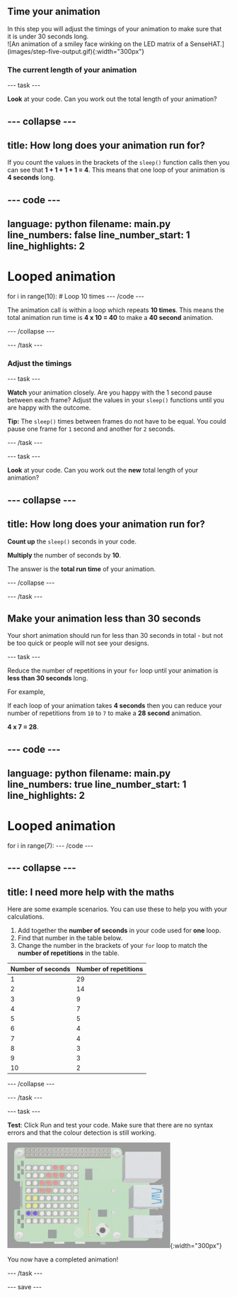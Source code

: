 ## Time your animation

<div style="display: flex; flex-wrap: wrap">
<div style="flex-basis: 200px; flex-grow: 1; margin-right: 15px;">
In this step you will adjust the timings of your animation to make sure that it is under 30 seconds long.
</div>
<div>
![An animation of a smiley face winking on the LED matrix of a SenseHAT.](images/step-five-output.gif){:width="300px"}
</div>
</div>

### The current length of your animation

--- task ---

**Look** at your code. Can you work out the total length of your animation? 

--- collapse ---
---
title: How long does your animation run for?
---

If you count the values in the brackets of the `sleep()` function calls then you can see that **1 + 1 + 1 + 1 = 4**. This means that one loop of your animation is **4 seconds** long. 

--- code ---
---
language: python
filename: main.py
line_numbers: false
line_number_start: 1
line_highlights: 2
---
# Looped animation
for i in range(10): # Loop 10 times
--- /code ---

The animation call is within a loop which repeats **10 times**. This means the total animation run time is **4 x 10 = 40** to make a **40 second** animation.

--- /collapse ---

--- /task ---

### Adjust the timings

--- task ---

**Watch** your animation closely. Are you happy with the 1 second pause between each frame? Adjust the values in your `sleep()` functions until you are happy with the outcome. 

**Tip:** The `sleep()` times between frames do not have to be equal. You could pause one frame for `1` second and another for `2` seconds. 

--- /task ---

--- task ---

**Look** at your code. Can you work out the **new** total length of your animation? 

--- collapse ---
---
title: How long does your animation run for?
---

**Count up** the `sleep()` seconds in your code.

**Multiply** the number of seconds by **10**.

The answer is the **total run time** of your animation. 

--- /collapse ---

--- /task ---

## Make your animation less than 30 seconds

Your short animation should run for less than 30 seconds in total - but not be too quick or people will not see your designs. 

--- task ---

Reduce the number of repetitions in your `for` loop until your animation is **less than 30 seconds** long.

For example,

If each loop of your animation takes **4 seconds** then you can reduce your number of repetitions from `10` to `7` to make a **28 second** animation.

**4 x 7 = 28**.

--- code ---
---
language: python
filename: main.py
line_numbers: true
line_number_start: 1
line_highlights: 2
---
# Looped animation
for i in range(7):
--- /code ---

--- collapse ---
---
title: I need more help with the maths
---

Here are some example scenarios. You can use these to help you with your calculations. 

1. Add together the **number of seconds** in your code used for **one** loop.
2. Find that number in the table below.
3. Change the number in the brackets of your `for` loop to match the **number of repetitions** in the table.

| Number of seconds | Number of repetitions |
| --- | ----------- |
| 1 | 29 |
| 2 | 14 |
| 3 | 9 |
| 4 | 7 |
| 5 | 5 |
| 6 | 4 |
| 7 | 4 |
| 8 | 3 |
| 9 | 3 |
| 10 | 2 |

--- /collapse ---

--- /task ---

--- task ---

**Test**: Click Run and test your code. Make sure that there are no syntax errors and that the colour detection is still working. 

![An animation of a smiley face winking on the LED matrix of a SenseHAT.](images/step-five-output.gif){:width="300px"}

You now have a completed animation!

--- /task ---


--- save ---